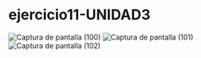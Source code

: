 # ejercicio11-UNIDAD3
![Captura de pantalla (100)](https://github.com/brandon48d/ejercicio11-UNIDAD3/assets/147564408/b95a84f3-d7a8-4327-b79d-28f7b496849a)
![Captura de pantalla (101)](https://github.com/brandon48d/ejercicio11-UNIDAD3/assets/147564408/71b06237-64c9-4dae-9922-fd7ce402a191)
![Captura de pantalla (102)](https://github.com/brandon48d/ejercicio11-UNIDAD3/assets/147564408/d3d0ccf6-2aae-4874-93c8-ce0fe078b08c)


